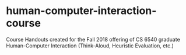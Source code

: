 # human-computer-interaction-course
Course Handouts created for the Fall 2018 offering of CS 6540 graduate Human-Computer Interaction (Think-Aloud, Heuristic Evaluation, etc.)
